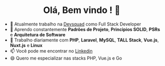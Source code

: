 <h1 align='center'>Olá, Bem vindo !  👋</h1>



- 🔭 Atualmente trabalho na <a href='https://devsquad.com/' target="_blank">Devsquad</a> como Full Stack Developer
- 🌱 Aprendo constantemente <b>Padrões de Projeto</b>, <b>Principios SOLID</b>, <b>PSRs</b> e <b>Arquitetura de Software</b>
- 💬 Trabalho diariamente com <b>PHP</b>, <b>Laravel</b>, <b>MySQL</b>, <b>TALL Stack</b>, <b>Vue.js</b>, <b>Nuxt.js</b> e <b>Linux</b>
- 📫 Você pode me encontrar no <a href='https://www.linkedin.com/in/moises-rodrigues-79058b173/'>Linkedin</a>
- 😄 Quero me especializar nas stacks PHP, Vue.js e Go
